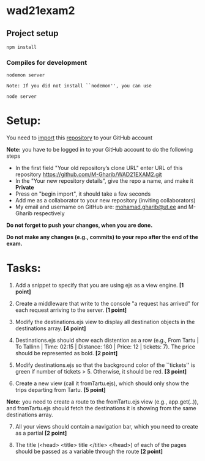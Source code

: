 # wad21exam2

## Project setup
```
npm install
```

### Compiles for development
```
nodemon server

Note: If you did not install ``nodemon'', you can use

node server 
```

# Setup:

You need to [import](https://docs.github.com/en/github/importing-your-projects-to-github/importing-source-code-to-github/importing-a-repository-with-github-importer)   this [repository](https://github.com/M-Gharib/WAD21EXAM2.git)  to your GitHub account

**Note:** you have to be logged in to your GitHub account to do the following steps

- In the first field "Your old repository’s clone URL" enter URL of this repository https://github.com/M-Gharib/WAD21EXAM2.git
- In the "Your new repository details", give the repo a name, and make it **Private**
- Press on "begin import", it should take a few seconds
- Add me as a collaborator to your new repository (inviting collaborators)
- My email and username on GitHub are: mohamad.gharib@ut.ee and M-Gharib respectively

**Do not forget to push your changes, when you are done.**

**Do not make any changes (e.g., commits) to your repo after the end of the exam.**




# Tasks:

1. Add a snippet to specify that you are using ejs as a view engine. **[1 point]**

2. Create a middleware that write to the console "a request has arrived" for each request arriving to the server. **[1 point]**

3. Modify the destinations.ejs view to display all destination objects in the destinations array. **[4 point]**

4. Destinations.ejs should show each distention  as a row (e.g., From Tartu | To Tallinn | Time: 02:15  | Distance: 180 | Price: 12 | tickets: 7). The price should be represented as bold. **[2 point]**

5. Modify destinations.ejs so that the background color of the ``tickets'' is green if number of tickets > 5. Otherwise, it should be red. **[3 point]**

6. Create a new view (call it fromTartu.ejs), which should only show the trips departing from Tartu. **[5 point]**

 **Note:** you need to create a route to the fromTartu.ejs view (e.g., app.get(..)), and fromTartu.ejs  should fetch the destinations it is showing from the same destinations array.

7. All your views should contain a navigation bar, which you need to create as a partial **[2 point]**

8. The title (\<head> \<title> title \</title> \</head>) of each of the pages should be passed as a variable through the route **[2 point]**
